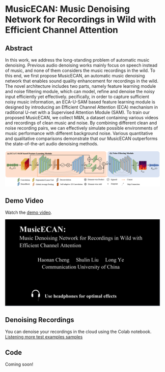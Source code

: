 # MusicECAN: Music Denoising Network for Recordings in Wild with Efficient Channel Attention

## Abstract
In this work, we address the long-standing problem of automatic music denoising. Previous audio denoising works mainly focus on speech instead of music, and none of them considers the music recordings in the wild. To this end, we first propose MusicECAN, an automatic music denoising network that enables sound quality enhancement for recordings in the wild. The novel architecture includes two parts, namely feature learning module and noise filtering module, which can model, refine and denoise the noisy input efficiently yet effectively.  pecifically, in order to capture sufficient noisy music information, an ECA-U-SAM based feature learning module is designed by introducing an Efficient Channel Attention (ECA) mechanism in raditional U-net with a Supervised Attention Module (SAM). To train our proposed MusicECAN, we collect M&N, a dataset containing various videos and recordings of clean music and noise. By combining different clean and noise recording pairs, we can effectively simulate possible environments of music performance with different background noise. Various quantitative and qualitative comparisons demonstrate that our MusicECAN outperforms the state-of-the-art audio denoising methods.

<p align="center">
<img src="image/flow.png" alt="Schema represention"
width="1000px"></p>

## Demo Video
Watch the [demo video](http://research.spa.aalto.fi/publications/papers/icassp22-denoising/). 
<p align="center">
<img src="image/demo.png" alt="Schema represention"
width="600px"></p>

## Denoising Recordings

You can denoise your recordings in the cloud using the Colab notebook. 
[Listening more test examples samples](http://research.spa.aalto.fi/publications/papers/icassp22-denoising/)


## Code
Coming soon!

